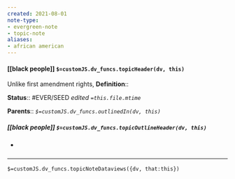 ```yaml
---
created: 2021-08-01
note-type: 
- evergreen-note
- topic-note
aliases:
- african american
---
```


#### [[black people]] `$=customJS.dv_funcs.topicHeader(dv, this)`

 Unlike first amendment rights, 
**Definition**::

**Status**:: #EVER/SEED 
*edited `=this.file.mtime`*

**Parents**:: 
*`$=customJS.dv_funcs.outlinedIn(dv, this)`*

##### [[black people]] `$=customJS.dv_funcs.topicOutlineHeader(dv, this)`
- 

### <hr class="dataviews"/>

`$=customJS.dv_funcs.topicNoteDataviews({dv, that:this})`



